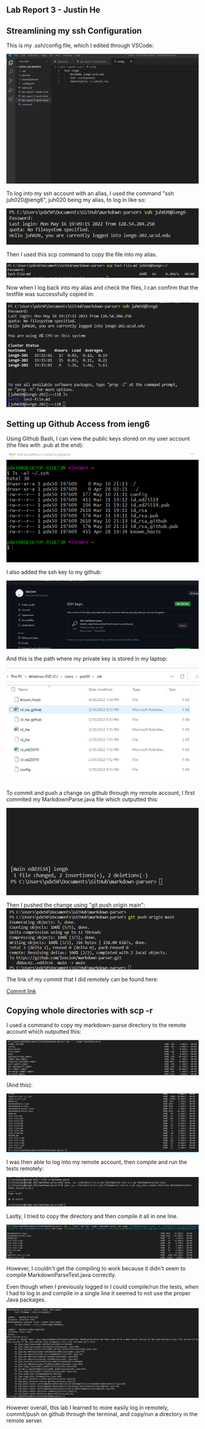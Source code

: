 ## Lab Report 3 - Justin He



## Streamlining my ssh Configuration

This is my .ssh/config file, which I edited through VSCode:

![Image](report3pictures/pic1.png)

To log into my ssh account with an alias, I used the command "ssh juh020@ieng6", juh020 being my alias, to log in like so: 

![Image](report3pictures/alias1.png)

Then I used this scp command to copy the file into my alias.

![Image](report3pictures/aliascopy.png)

Now when I log back into my alias and check the files, I can confirm that the testfile was successfully copied in:

![Image](report3pictures/aliasls.png)

## Setting up Github Access from ieng6

Using Github Bash, I can view the public keys stored on my user account (the files with .pub at the end):

![Image](report3pictures/pic4.png)

I also added the ssh key to my github:

![Image](report3pictures/publickey.png)

And this is the path where my private key is stored in my laptop: 

![Image](report3pictures/pic5.png)

To commit and push a change on github through my remote account, I first commited my MarkdownParse.java file which outputted this:

![Image](report3pictures/pic6.png)

Then I pushed the change using "git push origin main":
![Image](report3pictures/pic6.1.png)

The link of my commit that I did remotely can be found here:

[Commit link](https://github.com/lexcion/markdown-parser/commit/edd3534254ed18008655c6f9bbab6ab10f23d439)


## Copying whole directories with scp -r

I used a command to copy my markdown-parse directory to the remote account which outputted this:

![Image](report3pictures/pic7.png)

(And this):

![Image](report3pictures/pic8.png)

I was then able to log into my remote account, then compile and run the tests remotely:

![Image](report3pictures/pic9.png)

Lastly, I tried to copy the directory and then compile it all in one line. 

![Image](report3pictures/pic10.png)

However, I couldn't get the compiling to work because it didn't seem to compile MarkdownParseTest.java correctly. 

Even though when I previously logged in I could compile/run the tests, when I had to log in and compile in a single line it seemed to not use the proper Java packages.

![Image](report3pictures/pic10.1.png)

However overall, this lab I learned to more easily log in remotely, commit/push on github through the terminal, and copy/run a directory in the remote server.